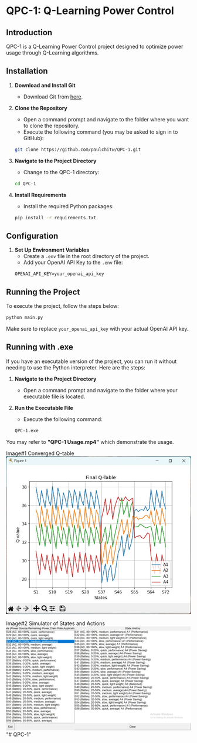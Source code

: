 
# QPC-1: Q-Learning Power Control

## Introduction
QPC-1 is a Q-Learning Power Control project designed to optimize power usage through Q-Learning algorithms.

## Installation

1. **Download and Install Git**
    - Download Git from [here](https://git-scm.com/download/win).

2. **Clone the Repository**
    - Open a command prompt and navigate to the folder where you want to clone the repository.
    - Execute the following command (you may be asked to sign in to GitHub):
    ```bash
    git clone https://github.com/paulchitw/QPC-1.git
    ```

3. **Navigate to the Project Directory**
    - Change to the QPC-1 directory:
    ```bash
    cd QPC-1
    ```

4. **Install Requirements**
    - Install the required Python packages:
    ```bash
    pip install -r requirements.txt
    ```

## Configuration

1. **Set Up Environment Variables**
    - Create a `.env` file in the root directory of the project.
    - Add your OpenAI API Key to the `.env` file:
    ```
    OPENAI_API_KEY=your_openai_api_key
    ```

## Running the Project
To execute the project, follow the steps below:

```bash
python main.py
```

Make sure to replace `your_openai_api_key` with your actual OpenAI API key.


## Running with .exe

If you have an executable version of the project, you can run it without needing to use the Python interpreter. Here are the steps:

1. **Navigate to the Project Directory**
    - Open a command prompt and navigate to the folder where your executable file is located.

2. **Run the Executable File**
    - Execute the following command:
    ```bash
    QPC-1.exe
    ```
You may refer to **"QPC-1 Usage.mp4"** which demonstrate the usage.

Image#1 Converged Q-table
![Converged Q-table](Images/img_converged_q_table.jpg)

Image#2 Simulator of States and Actions
![Simulator of States & Actions](Images/img_simulate_states_actions.jpg)
"# QPC-1" 
